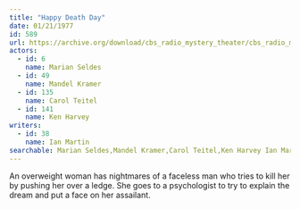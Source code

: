 ```yaml
---
title: "Happy Death Day"
date: 01/21/1977
id: 589
url: https://archive.org/download/cbs_radio_mystery_theater/cbs_radio_mystery_theater-0551-0600.zip/cbs_radio_mystery_theater-0551-0600%2Fcbsrmt_0589_happy_death_day.mp3
actors:  
  - id: 6
    name: Marian Seldes  
  - id: 49
    name: Mandel Kramer  
  - id: 135
    name: Carol Teitel  
  - id: 141
    name: Ken Harvey
writers:  
  - id: 38
    name: Ian Martin
searchable: Marian Seldes,Mandel Kramer,Carol Teitel,Ken Harvey Ian Martin
---
```

An overweight woman has nightmares of a faceless man who tries to kill her by pushing her over a ledge. She goes to a psychologist to try to explain the dream and put a face on her assailant.